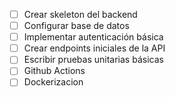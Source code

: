 - [ ] Crear skeleton del backend
- [ ] Configurar base de datos
- [ ] Implementar autenticación básica
- [ ] Crear endpoints iniciales de la API
- [ ] Escribir pruebas unitarias básicas
- [ ] Github Actions
- [ ] Dockerizacion